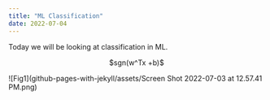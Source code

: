 ```yaml
---
title: "ML Classification"
date: 2022-07-04
---
```


Today we will be looking at classification in ML.
<p align="center">
$sgn(w^Tx +b)$
</p>

![Fig1](github-pages-with-jekyll/assets/Screen Shot 2022-07-03 at 12.57.41 PM.png)
